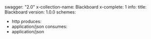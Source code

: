 swagger: "2.0"
x-collection-name: Blackboard
x-complete: 1
info:
  title: Blackboard
  version: 1.0.0
schemes:
- http
produces:
- application/json
consumes:
- application/json